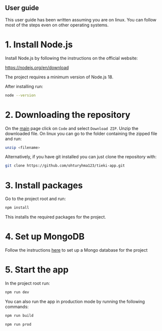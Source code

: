 ## User guide

This user guide has been written assuming you are on linux. You can follow most of the steps even on other operating systems.


# 1. Install Node.js

Install Node.js by following the instructions on the official website:

https://nodejs.org/en/download

The project requires a minimum version of Node.js 18.

After installing run:

```bash
node --version
```

# 2. Downloading the repository

On the [main](https://github.com/ohturyhma123/tieki-app) page click on `Code` and select `Download ZIP`. Unzip the downloaded file. On linux you can go to the folder containing the zipped file and run:

```bash
unzip <filename>
```

Alternatively, if you have git installed you can just clone the repository with:

```bash
git clone https://github.com/ohturyhma123/tieki-app.git
```

# 3. Install packages

Go to the project root and run:

```bash
npm install
```

This installs the required packages for the project.

# 4. Set up MongoDB

Follow the instructions [here](https://github.com/ohturyhma123/tieki-app/blob/main/documentation/setup_mongodb_atlas.md) to set up a Mongo database for the project

# 5. Start the app

In the project root run:

```bash
npm run dev
```

You can also run the app in production mode by running the following commands:

```bash
npm run build
```

```bash
npm run prod
```
